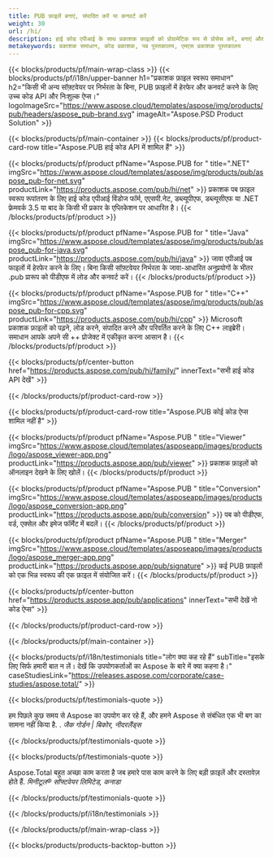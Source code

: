 ```yaml
---
title: PUB फ़ाइलें बनाएं, संपादित करें या कनवर्ट करें
weight: 30
url: /hi/
description: हाई कोड एपीआई के साथ प्रकाशक फ़ाइलों को प्रोग्रामेटिक रूप से प्रोसेस करें, बनाएं और कनवर्ट करें। अपने उत्पाद में कार्यक्षमता को एकीकृत करें!
metakeywords: प्रकाशक समाधान, कोड प्रकाशक, पब पुस्तकालय, एमएस प्रकाशक पुस्तकालय
---
```


{{< blocks/products/pf/main-wrap-class >}}
{{< blocks/products/pf/i18n/upper-banner h1="प्रकाशक फ़ाइल स्वरूप समाधान" h2="किसी भी अन्य सॉफ़्टवेयर पर निर्भरता के बिना, PUB फ़ाइलों में हेरफेर और कनवर्ट करने के लिए उच्च कोड API और निःशुल्क ऐप्स।"  logoImageSrc="https://www.aspose.cloud/templates/aspose/img/products/pub/headers/aspose_pub-brand.svg" imageAlt="Aspose.PSD Product Solution" >}}

{{< blocks/products/pf/main-container >}}
{{< blocks/products/pf/product-card-row title="Aspose.PUB हाई कोड API में शामिल हैं" >}}

{{< blocks/products/pf/product pfName="Aspose.PUB for " title=".NET" imgSrc="https://www.aspose.cloud/templates/aspose/img/products/pub/aspose_pub-for-net.svg" productLink="https://products.aspose.com/pub/hi/net" >}}
प्रकाशक पब फ़ाइल स्वरूप रूपांतरण के लिए हाई कोड एपीआई विंडोज फॉर्म, एएसपी.नेट, डब्ल्यूपीएफ, डब्ल्यूसीएफ या .NET फ्रेमवर्क 3.5 या बाद के किसी भी प्रकार के एप्लिकेशन पर आधारित है।
{{< /blocks/products/pf/product >}}

{{< blocks/products/pf/product pfName="Aspose.PUB for " title="Java" imgSrc="https://www.aspose.cloud/templates/aspose/img/products/pub/aspose_pub-for-java.svg" productLink="https://products.aspose.com/pub/hi/java" >}}
जावा एपीआई पब फाइलों में हेरफेर करने के लिए। बिना किसी सॉफ़्टवेयर निर्भरता के जावा-आधारित अनुप्रयोगों के भीतर .pub प्रारूप को पीडीएफ में लोड और कनवर्ट करें।
{{< /blocks/products/pf/product >}}

{{< blocks/products/pf/product pfName="Aspose.PUB for " title="C++" imgSrc="https://www.aspose.cloud/templates/aspose/img/products/pub/aspose_pub-for-cpp.svg" productLink="https://products.aspose.com/pub/hi/cpp" >}}
Microsoft प्रकाशक फ़ाइलों को पढ़ने, लोड करने, संपादित करने और परिवर्तित करने के लिए C++ लाइब्रेरी। समाधान आपके अपने सी ++ प्रोजेक्ट में एकीकृत करना आसान है।
{{< /blocks/products/pf/product >}}

{{< blocks/products/pf/center-button href="https://products.aspose.com/pub/hi/family/" innerText="सभी हाई कोड API देखें" >}}

{{< /blocks/products/pf/product-card-row >}}

{{< blocks/products/pf/product-card-row title="Aspose.PUB कोई कोड ऐप्स शामिल नहीं है" >}}

{{< blocks/products/pf/product pfName="Aspose.PUB " title="Viewer" imgSrc="https://www.aspose.cloud/templates/asposeapp/images/products/logo/aspose_viewer-app.png" productLink="https://products.aspose.app/pub/viewer" >}} प्रकाशक फ़ाइलों को ऑनलाइन देखने के लिए खोलें। {{< /blocks/products/pf/product >}}

{{< blocks/products/pf/product pfName="Aspose.PUB " title="Conversion" imgSrc="https://www.aspose.cloud/templates/asposeapp/images/products/logo/aspose_conversion-app.png" productLink="https://products.aspose.app/pub/conversion" >}} पब को पीडीएफ, वर्ड, एक्सेल और इमेज फॉर्मेट में बदलें। {{< /blocks/products/pf/product >}}

{{< blocks/products/pf/product pfName="Aspose.PUB " title="Merger" imgSrc="https://www.aspose.cloud/templates/asposeapp/images/products/logo/aspose_merger-app.png" productLink="https://products.aspose.app/pub/signature" >}} कई PUB फ़ाइलों को एक भिन्न स्वरूप की एक फ़ाइल में संयोजित करें। {{< /blocks/products/pf/product >}}

{{< blocks/products/pf/center-button href="https://products.aspose.app/pub/applications" innerText="सभी देखें नो कोड ऐप्स" >}}

{{< /blocks/products/pf/product-card-row >}}

{{< /blocks/products/pf/main-container >}}

{{< blocks/products/pf/i18n/testimonials title="लोग क्या कह रहे हैं" subTitle="इसके लिए सिर्फ हमारी बात न लें। देखें कि उपयोगकर्ताओं का Aspose के बारे में क्या कहना है।" caseStudiesLink="https://releases.aspose.com/corporate/case-studies/aspose.total/" >}}

{{< blocks/products/pf/testimonials-quote >}}
<p class="first">
 हम पिछले कुछ समय से Aspose का उपयोग कर रहे हैं, और हमने Aspose से संबंधित एक भी बग का सामना नहीं किया है. .
 <em>
  जैक गोर्डन | बिकोर, नीदरलैंड्स
 </em>
</p>

{{< /blocks/products/pf/testimonials-quote >}}

{{< blocks/products/pf/testimonials-quote >}}
<p class="second">
 Aspose.Total बहुत अच्छा काम करता है जब हमारे पास काम करने के लिए बड़ी फ़ाइलें और दस्तावेज़ होते हैं.
 <em>
  मिनीटूल® सॉफ्टवेयर लिमिटेड, कनाडा
 </em>
</p>

{{< /blocks/products/pf/testimonials-quote >}}

{{< /blocks/products/pf/i18n/testimonials >}}

{{< /blocks/products/pf/main-wrap-class >}}

{{< blocks/products/products-backtop-button >}}